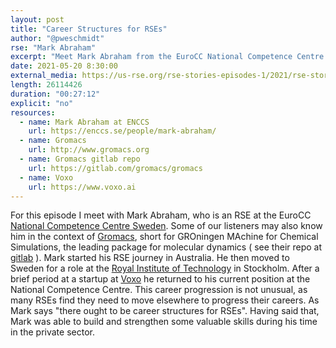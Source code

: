 ```yaml
---
layout: post
title: "Career Structures for RSEs"
author: "@pweschmidt"
rse: "Mark Abraham"
excerpt: "Meet Mark Abraham from the EuroCC National Competence Centre Sweden and one of the guardians of the Gromacs open source library."
date: 2021-05-20 8:30:00
external_media: https://us-rse.org/rse-stories-episodes-1/2021/rse-stories-mark-abraham-episode-60.mp3
length: 26114426
duration: "00:27:12"
explicit: "no"
resources:
  - name: Mark Abraham at ENCCS
    url: https://enccs.se/people/mark-abraham/
  - name: Gromacs 
    url: http://www.gromacs.org
  - name: Gromacs gitlab repo
    url: https://gitlab.com/gromacs/gromacs 
  - name: Voxo
    url: https://www.voxo.ai
--- 
```


For this episode I meet with Mark Abraham, who is an RSE at the EuroCC [National Competence Centre Sweden](https://enccs.se/people/mark-abraham/). Some of our listeners may also know him in the context of [Gromacs](http://www.gromacs.org), short for GROningen MAchine for Chemical Simulations, the leading package for molecular dynamics ( see their repo at [gitlab](https://gitlab.com/gromacs/gromacs) ).
Mark started his RSE journey in Australia. He then moved to Sweden for a role at the [Royal Institute of Technology](https://www.kth.se) in Stockholm. After a brief period at a startup at [Voxo](https://www.voxo.ai) he returned to his current position at the National Competence Centre. This career progression is not unusual, as many RSEs find they need to move elsewhere to progress their careers. As Mark says "there ought to be career structures for RSEs". Having said that, Mark was able to build and strengthen some valuable skills during his time in the private sector.

